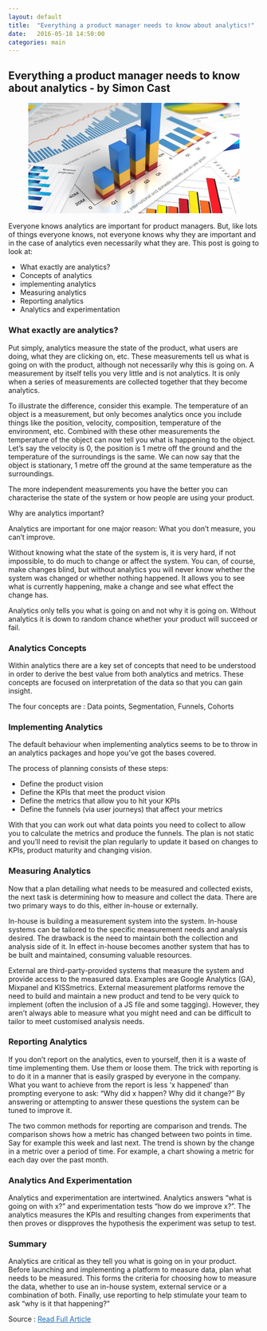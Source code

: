 ```yaml
---
layout: default
title:  "Everything a product manager needs to know about analytics!"
date:   2016-05-18 14:50:00
categories: main
---
```


<h2><span>Everything a product manager needs to know about analytics - by Simon Cast</span></h2>

<figure><img src="/images/Analytics.jpg" title="RankBrain"></figure>

Everyone knows analytics are important for product managers. But, like lots of things everyone knows, not everyone knows why they are important and in the case of analytics even necessarily what they are. This post is going to look at:

<ul>
	<li>What exactly are analytics?</li>
	<li>Concepts of analytics</li>
	<li>implementing analytics</li>
	<li>Measuring analytics</li>
	<li>Reporting analytics</li>
	<li>Analytics and experimentation</li>
</ul>


<h3><span>What exactly are analytics?</span></h3>

Put simply, analytics measure the state of the product, what users are doing, what they are clicking on, etc. These measurements tell us what is going on with the product, although not necessarily why this is going on. A measurement by itself tells you very little and is not analytics. It is only when a series of measurements are collected together that they become analytics.

To illustrate the difference, consider this example. The temperature of an object is a measurement, but only becomes analytics once you include things like the position, velocity, composition, temperature of the environment, etc. Combined with these other measurements the temperature of the object can now tell you what is happening to the object. Let’s say the velocity is 0, the position is 1 metre off the ground and the temperature of the surroundings is the same. We can now say that the object is stationary, 1 metre off the ground at the same temperature as the surroundings.

The more independent measurements you have the better you can characterise the state of the system or how people are using your product.

Why are analytics important?

Analytics are important for one major reason: What you don’t measure, you can’t improve.

Without knowing what the state of the system is, it is very hard, if not impossible, to do much to change or affect the system. You can, of course, make changes  blind, but without analytics you will never know whether the system was changed or whether nothing happened. It allows you to see what is currently happening, make a change and see what effect the change has.

Analytics only tells you what is going on and not why it is going on. Without analytics it is down to random chance whether your product will succeed or fail.


<h3>Analytics Concepts</h3>

Within analytics there are a key set of concepts that need to be understood in order to derive the best value from both analytics and metrics. These concepts are focused on interpretation of the data so that you can gain insight.

The four concepts are : Data points, Segmentation, Funnels, Cohorts


<h3>Implementing Analytics</h3>

The default behaviour when implementing analytics seems to be to throw in an analytics packages and hope you’ve got the bases covered.


The process of planning consists of these steps:

<ul>
	<li>Define the product vision</li>
	<li>Define the KPIs that meet the product vision</li>
	<li>Define the metrics that allow you to hit your KPIs</li>
	<li>Define the funnels (via user journeys) that affect your metrics</li>
</ul>

With that you can work out what data points you need to collect to allow you to calculate the metrics and produce the funnels. The plan is not static and you’ll need to revisit the plan regularly to update it based on changes to KPIs, product maturity and changing vision.

<h3>Measuring Analytics</h3>

Now that a plan detailing what needs to be measured and collected exists, the next task is determining how to measure and collect the data. There are two primary ways to do this, either in-house or externally.

In-house is building a measurement system into the system. In-house systems can be tailored to the specific measurement needs and analysis desired. The drawback is the need to maintain both the collection and analysis side of it. In effect in-house becomes another system that has to be built and maintained, consuming valuable resources.

External are third-party-provided systems that measure the system and provide access to the measured data. Examples are Google Analytics (GA), Mixpanel and KISSmetrics. External measurement platforms remove the need to build and maintain a new product and tend to be very quick to implement (often the inclusion of a JS file and some tagging). However, they aren’t always able to measure what you might need and can be difficult to tailor to meet customised analysis needs.

<h3>Reporting Analytics</h3>

If you don’t report on the analytics, even to yourself, then it is a waste of time implementing them. Use them or loose them. The trick with reporting is to do it in a manner that is easily grasped by everyone in the company. What you want to achieve from the report is less ‘x happened’ than prompting everyone to ask: “Why did x happen? Why did it change?” By answering or attempting to answer these questions the system can be tuned to improve it.

The two common methods for reporting are comparison and trends. The comparison shows how a metric has changed between two points in time. Say for example this week and last next. The trend is shown by the change in a metric over a period of time. For example, a chart showing a metric for each day over the past month.

<h3>Analytics And Experimentation</h3>

Analytics and experimentation are intertwined. Analytics answers “what is going on with x?” and experimentation tests “how do we improve x?”. The analytics measures the KPIs and resulting changes from experiments that then proves or dispproves the hypothesis the experiment was setup to test.

<h3>Summary</h3>

Analytics are critical as they tell you what is going on in your product. Before launching and implementing a platform to measure data, plan what needs to be measured. This forms the criteria for choosing how to measure the data, whether to use an in-house system, external service or a combination of both. Finally, use reporting to help stimulate your team to ask “why is it that happening?”


Source : <a style="font-size:14px; color: #1e6bb8;" href="http://www.mindtheproduct.com/2013/02/everything-a-product-manager-needs-to-know-about-analytics/" target="_blank">Read Full Article</a>